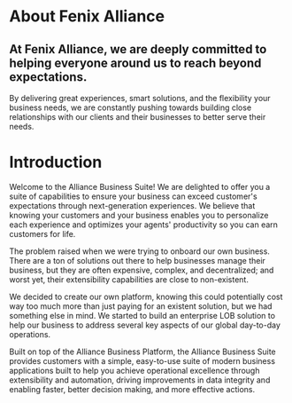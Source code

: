 # About Fenix Alliance

## At Fenix Alliance, we are deeply committed to helping everyone around us to reach beyond expectations. 

By delivering great experiences, smart solutions, and the flexibility your business needs, we are constantly pushing towards building close relationships with our clients and their businesses to better serve their needs.

# Introduction

Welcome to the Alliance Business Suite! We are delighted to offer you a suite of capabilities to ensure your business can exceed customer's expectations through next-generation experiences. We believe that knowing your customers and your business enables you to personalize each experience and optimizes your agents' productivity so you can earn customers for life.

The problem raised when we were trying to onboard our own business. There are a ton of solutions out there to help businesses manage their business, but they are often expensive, complex, and decentralized; and worst yet, their extensibility capabilities are close to non-existent.

We decided to create our own platform, knowing this could potentially cost way too much more than just paying for an existent solution, but we had something else in mind. We started to build an enterprise LOB solution to help our business to address several key aspects of our global day-to-day operations.

Built on top of the Alliance Business Platform, the Alliance Business Suite provides customers with a simple, easy-to-use suite of modern business applications built to help you achieve operational excellence through extensibility and automation, driving improvements in data integrity and enabling faster, better decision making, and more effective actions.
